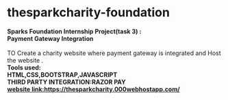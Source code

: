 # thesparkcharity-foundation
<b>Sparks Foundation Internship Project(task 3) :</b><br>
<b>Payment Gateway Integration</b><br>
<br>TO Create a charity website where payment gateway is integrated and Host the website .
<br><b>Tools used:<b>
  <br>HTML,CSS,BOOTSTRAP,JAVASCRIPT
  <br>THIRD PARTY INTEGRATION:RAZOR PAY
  <br><b><u>website link:</u>https://thesparkcharity.000webhostapp.com/<b>
